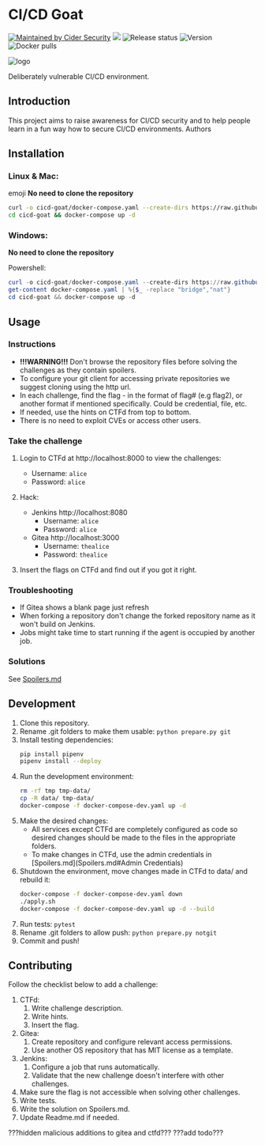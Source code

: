 # CI/CD Goat
[![Maintained by Cider Security](https://img.shields.io/badge/maintained%20by-Cider%20Security-brightgreen)](https://cidersecurity.io)
[![](https://img.shields.io/badge/Top%2010%20Risks-9%2F10-2de4fd)](https://www.cidersecurity.io/top-10-cicd-security-risks/)
![Release status](https://github.com/cider-security-research/cicd-goat/actions/workflows/release.yml/badge.svg)
![Version](https://img.shields.io/docker/v/cidersecurity/goat-jenkins-server?sort=semver&style=plastic)
![Docker pulls](https://img.shields.io/docker/pulls/cidersecurity/goat-jenkins-server?style=plastic)

![logo](http://url.com)

Deliberately vulnerable CI/CD environment.

## Introduction
This project aims to raise awareness for CI/CD security and to help people learn in a fun way how to secure CI/CD environments.
Authors

## Installation
### Linux & Mac:

emoji **No need to clone the repository**
```sh
curl -o cicd-goat/docker-compose.yaml --create-dirs https://raw.githubusercontent.com/cider-rnd/cicd-goat-dev/main/docker-compose.yaml
cd cicd-goat && docker-compose up -d
```
### Windows:

**No need to clone the repository**

Powershell:
```PowerShell
curl -o cicd-goat/docker-compose.yaml --create-dirs https://raw.githubusercontent.com/cider-rnd/cicd-goat-dev/main/docker-compose.yaml
get-content docker-compose.yaml | %{$_ -replace "bridge","nat"}
cd cicd-goat && docker-compose up -d
```

## Usage
### Instructions
* **!!!WARNING!!!** Don't browse the repository files before solving the challenges as they contain spoilers.
* To configure your git client for accessing private repositories we suggest cloning using the http url.
* In each challenge, find the flag - in the format of flag# (e.g flag2), or another format if mentioned specifically. Could be credential, file, etc.
* If needed, use the hints on CTFd from top to bottom.
* There is no need to exploit CVEs or access other users.

### Take the challenge
1. Login to CTFd at http://localhost:8000 to view the challenges:
   * Username: `alice`
   * Password: `alice`

2. Hack:
   * Jenkins http://localhost:8080
     * Username: `alice`
     * Password: `alice`
   * Gitea http://localhost:3000
     * Username: `thealice`
     * Password: `thealice`

3. Insert the flags on CTFd and find out if you got it right.

### Troubleshooting
* If Gitea shows a blank page just refresh
* When forking a repository don't change the forked repository name as it won't build on Jenkins.
* Jobs might take time to start running if the agent is occupied by another job.

### Solutions
See [Spoilers.md](Spoilers.md#Solutions)

## Development
1. Clone this repository.
2. Rename .git folders to make them usable:
    `python prepare.py git`
3. Install testing dependencies: 
    ```sh
    pip install pipenv
    pipenv install --deploy
    ```
4. Run the development environment:
    ```sh
    rm -rf tmp tmp-data/
    cp -R data/ tmp-data/
    docker-compose -f docker-compose-dev.yaml up -d
    ```
5. Make the desired changes:
   * All services except CTFd are completely configured as code so desired changes should be made to the files in the appropriate folders.
   * To make changes in CTFd, use the admin credentials in [Spoilers.md](Spoilers.md#Admin Credentials)
6. Shutdown the environment, move changes made in CTFd to data/ and rebuild it:
    ```sh
    docker-compose -f docker-compose-dev.yaml down
    ./apply.sh
    docker-compose -f docker-compose-dev.yaml up -d --build
    ```
7. Run tests: `pytest`
8. Rename .git folders to allow push:
    `python prepare.py notgit`
9. Commit and push!

## Contributing
Follow the checklist below to add a challenge:
  1. CTFd:
     1. Write challenge description.
     2. Write hints.
     3. Insert the flag.
  2. Gitea:
     1. Create repository and configure relevant access permissions.
     2. Use another OS repository that has MIT license as a template.
  3. Jenkins:
     1. Configure a job that runs automatically.
     2. Validate that the new challenge doesn't interfere with other challenges.
  4. Make sure the flag is not accessible when solving other challenges.
  5. Write tests.
  6. Write the solution on Spoilers.md.
  7. Update Readme.md if needed.

???hidden malicious additions to gitea and ctfd???
???add todo???
